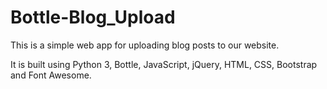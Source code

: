 # Bottle-Blog_Upload

This is a simple web app for uploading blog posts to our website.

It is built using Python 3, Bottle, JavaScript, jQuery, HTML, CSS, Bootstrap and Font Awesome.
